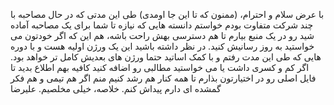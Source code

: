 با عرض سلام و احترام، 
(ممنون که تا این جا اومدی)
طی این مدتی که در حال مصاحبه با چند شرکت متفاوت بودم خواستم دانسته هایی که نیازه تا شما برای یک مصاحبه آماده شید رو در یک منبع بیارم تا هم دسترسی بهش راحت باشه، هم این که اگر خودتون می خواستید به روز رسانیش کنید.
در نظر داشته باشید این یک ورژن اولیه هست و با دوره هایی که طی این مدت رفتم و با کمک اساتید حتما ورژن های بعدیش کامل تر خواهد بود.
اگر کم و کسری داشت یا می خواستید مطالبی رو اضافه کنید کافیه بهم اطلاع بدید تا فایل اصلی رو در اختیارتون بذارم تا همه کنار هم رشد کنیم منم اگر هم تیمی و هم فکر گمشده ای دارم پیداش کنم.
خلاصه،
خیلی مخلصیم.
علیرضا 

